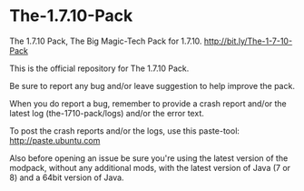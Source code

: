 The-1.7.10-Pack
===============
The 1.7.10 Pack, The Big Magic-Tech Pack for 1.7.10. http://bit.ly/The-1-7-10-Pack

This is the official repository for The 1.7.10 Pack.

Be sure to report any bug and/or leave suggestion to help improve the pack.

When you do report a bug, remember to provide a crash report and/or the latest log (the-1710-pack/logs) and/or the error text.

To post the crash reports and/or the logs, use this paste-tool: http://paste.ubuntu.com

Also before opening an issue be sure you're using the latest version of the modpack, without any additional mods, with the latest version of Java (7 or 8) and a 64bit version of Java.
